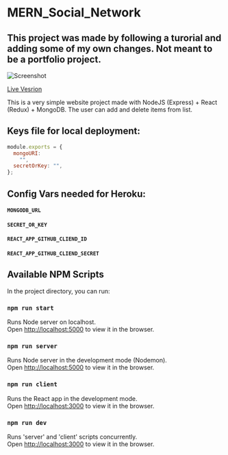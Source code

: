 # MERN_Social_Network

## This project was made by following a turorial and adding some of my own changes. Not meant to be a portfolio project.

![Screenshot](https://res.cloudinary.com/dwwoxasih/image/upload/v1598794779/w_ysxhzc.png)

[Live Vesrion](https://mern-social-learning.herokuapp.com/)

This is a very simple website project made with NodeJS (Express) + React (Redux) + MongoDB. The user can add and delete items from list.

## Keys file for local deployment:

```javascript
module.exports = {
  mongoURI:
    "",
  secretOrKey: "",
};
```

## Config Vars needed for Heroku:

#### `MONGODB_URL`

#### `SECRET_OR_KEY`

#### `REACT_APP_GITHUB_CLIEND_ID`

#### `REACT_APP_GITHUB_CLIEND_SECRET`

## Available NPM Scripts

In the project directory, you can run:

### `npm run start`

Runs Node server on localhost.<br />
Open [http://localhost:5000](http://localhost:5000) to view it in the browser.

### `npm run server`

Runs Node server in the development mode (Nodemon).<br />
Open [http://localhost:5000](http://localhost:5000) to view it in the browser.

### `npm run client`

Runs the React app in the development mode.<br />
Open [http://localhost:3000](http://localhost:3000) to view it in the browser.

### `npm run dev`

Runs 'server' and 'client' scripts concurrently.<br />
Open [http://localhost:3000](http://localhost:3000) to view it in the browser.

